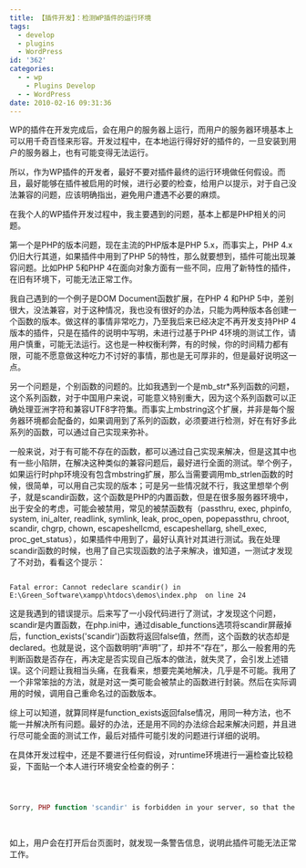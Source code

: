 ```yaml
---
title: 【插件开发】：检测WP插件的运行环境
tags:
  - develop
  - plugins
  - WordPress
id: '362'
categories:
  - - wp
    - Plugins Develop
  - - WordPress
date: 2010-02-16 09:31:36
---
```


WP的插件在开发完成后，会在用户的服务器上运行，而用户的服务器环境基本上可以用千奇百怪来形容。开发过程中，在本地运行得好好的插件的，一旦安装到用户的服务器上，也有可能变得无法运行。

所以，作为WP插件的开发者，最好不要对插件最终的运行环境做任何假设。而且，最好能够在插件被启用的时候，进行必要的检查，给用户以提示，对于自己没法兼容的问题，应该明确指出，避免用户遭遇不必要的麻烦。

在我个人的WP插件开发过程中，我主要遇到的问题，基本上都是PHP相关的问题。
<!-- more -->
第一个是PHP的版本问题，现在主流的PHP版本是PHP 5.x，而事实上，PHP 4.x仍旧大行其道，如果插件中用到了PHP 5的特性，那么就要想到，插件可能出现兼容问题。比如PHP 5和PHP 4在面向对象方面有一些不同，应用了新特性的插件，在旧有环境下，可能无法正常工作。

我自己遇到的一个例子是DOM Document函数扩展，在PHP 4 和PHP 5中，差别很大，没法兼容，对于这种情况，我也没有很好的办法，只能为两种版本各创建一个函数的版本。做这样的事情非常吃力，乃至我后来已经决定不再开发支持PHP 4版本的插件，只是在插件的说明中写明，未进行过基于PHP 4环境的测试工作，请用户慎重，可能无法运行。这也是一种权衡利弊，有的时候，你的时间精力都有限，可能不愿意做这种吃力不讨好的事情，那也是无可厚非的，但是最好说明这一点。

另一个问题是，个别函数的问题的。比如我遇到一个是mb_str*系列函数的问题，这个系列函数，对于中国用户来说，可能意义特别重大，因为这个系列函数可以正确处理亚洲字符和兼容UTF8字符集。而事实上mbstring这个扩展，并非是每个服务器环境都会配备的，如果调用到了系列的函数，必须要进行检测，好在有好多此系列的函数，可以通过自己实现来弥补。

一般来说，对于有可能不存在的函数，都可以通过自己实现来解决，但是这其中也有一些小陷阱，在解决这种类似的兼容问题后，最好进行全面的测试。举个例子，如果运行时php环境没有包含mbstring扩展，那么当需要调用mb_strlen函数的时候，很简单，可以用自己实现的版本；可是另一些情况就不行，我这里想举个例子，就是scandir函数，这个函数是PHP的内置函数，但是在很多服务器环境中，出于安全的考虑，可能会被禁用，常见的被禁函数有（passthru, exec, phpinfo, system, ini_alter, readlink, symlink, leak, proc_open, popepassthru, chroot, scandir, chgrp, chown, escapeshellcmd, escapeshellarg, shell_exec, proc_get_status），如果插件中用到了，最好认真针对其进行测试。我在处理scandir函数的时候，也用了自己实现函数的法子来解决，谁知道，一测试才发现了不对劲，看看这个提示：

```shell

Fatal error: Cannot redeclare scandir() in E:\Green_Software\xampp\htdocs\demos\index.php  on line 24

```

这是我遇到的错误提示。后来写了一小段代码进行了测试，才发现这个问题，scandir是内置函数，在php.ini中，通过disable_functions选项将scandir屏蔽掉后，function_exists('scandir')函数将返回false值，然而，这个函数的状态却是declared。也就是说，这个函数明明“声明”了，却并不“存在”，那么一般套用的先判断函数是否存在，再决定是否实现自己版本的做法，就失灵了，会引发上述错误。这个问题让我相当头痛，在我看来，想要完美地解决，几乎是不可能。我用了一个非常笨拙的方法，就是对这一类可能会被禁止的函数进行封装。然后在实际调用的时候，调用自己重命名过的函数版本。

综上可以知道，就算同样是function_exists返回false情况，用同一种方法，也不能一并解决所有问题。最好的办法，还是用不同的办法综合起来解决问题，并且进行尽可能全面的测试工作，最后对插件可能引发的问题进行详细的说明。

在具体开发过程中，还是不要进行任何假设，对runtime环境进行一遍检查比较稳妥，下面贴一个本人进行环境安全检查的例子：

```php



Sorry, PHP function 'scandir' is forbidden in your server, so that the plugin will not work. Please disable the plugin.

 

```



 

如上，用户会在打开后台页面时，就发现一条警告信息，说明此插件可能无法正常工作。